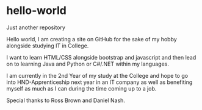 # hello-world
Just another repository

Hello world, I am creating a site on GitHub for the sake of my hobby alongside studying IT in College.

I want to learn HTML/CSS alongside bootstrap and javascript and then lead on to learning Java and Python or C#/.NET within my languages.

I am currently in the 2nd Year of my study at the College and hope to go into HND-Apprenticeship next year in an IT company as well as benefiting myself as much as I can during the time coming up to a job.

Special thanks to Ross Brown and Daniel Nash.

